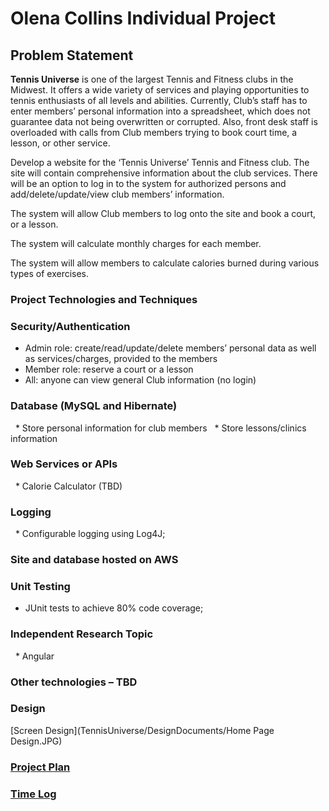 
# Olena Collins Individual Project

## Problem Statement

**Tennis Universe** is one of the largest Tennis and Fitness clubs in the Midwest. It offers a wide variety of services and playing opportunities to tennis enthusiasts of all levels and abilities. Currently, Club’s staff has to enter members’ personal information into a spreadsheet, which does not guarantee data not being overwritten or corrupted. Also, front desk staff is overloaded
with calls from Club members trying to book court time, a lesson, or other service. 

Develop a website for the ‘Tennis Universe’ Tennis and Fitness club. The site will contain comprehensive information about the club services. There will be an option to log in to the system for authorized persons and add/delete/update/view club members’ information.

The system will allow Club members to log onto the site and book a court, or a lesson.

The system will calculate monthly charges for each member. 

The system will allow members to calculate calories burned during various types of exercises. 

### Project Technologies and Techniques

### Security/Authentication
  * Admin role: create/read/update/delete members’ personal data as well as services/charges, provided to the members
  * Member role: reserve a court or a lesson
  * All: anyone can view general Club information (no login)
 
### Database (MySQL and Hibernate) 
  * Store personal information for club members
  * Store lessons/clinics information
   
### Web Services or APIs 
  * Calorie Calculator (TBD)

### Logging 
  * Configurable logging using Log4J; 

### Site and database hosted on AWS

### Unit Testing 
  * JUnit tests to achieve 80% code coverage;

### Independent Research Topic 
   * Angular

### Other technologies – TBD

### Design

   [Screen Design](TennisUniverse/DesignDocuments/Home Page Design.JPG)
 
### [Project Plan](ProjectPlan.md)

### [Time Log](TimeLog.md)

 
